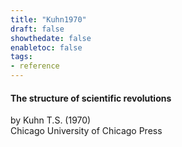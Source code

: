 ```yaml
---
title: "Kuhn1970"
draft: false
showthedate: false
enabletoc: false
tags:
- reference
---
```


#### **The structure of scientific revolutions**     
by Kuhn T.S. (1970)         
Chicago University of Chicago Press      


